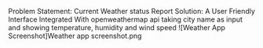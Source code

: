 Problem Statement: Current Weather status Report 
Solution: A User Friendly Interface Integrated With openweathermap api taking city name as input and showing temperature, humidity and wind speed
![Weather App Screenshot]Weather app screenshot.png
